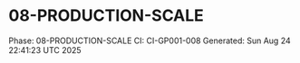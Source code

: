 # 08-PRODUCTION-SCALE
Phase: 08-PRODUCTION-SCALE
CI: CI-GP001-008
Generated: Sun Aug 24 22:41:23 UTC 2025
